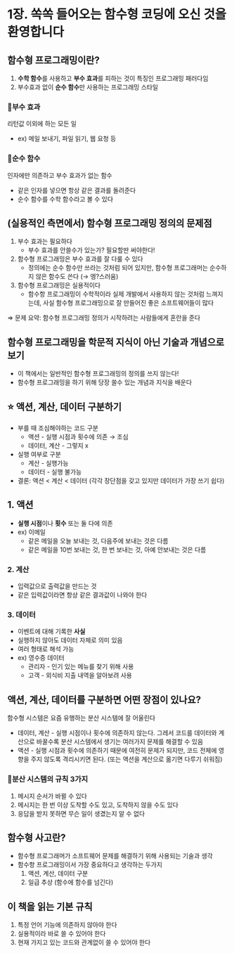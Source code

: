 # 1장. 쏙쏙 들어오는 함수형 코딩에 오신 것을 환영합니다

## 함수형 프로그래밍이란?

1. **수학 함수**를 사용하고 **부수 효과**를 피하는 것이 특징인 프로그래밍 패러다임
2. 부수효과 없이 **순수 함수**만 사용하는 프로그래밍 스타일

### 📍부수 효과

리턴값 이외에 하는 모든 일

- ex) 메일 보내기, 파일 읽기, 웹 요청 등

### 📍순수 함수

인자에만 의존하고 부수 효과가 없는 함수

- 같은 인자를 넣으면 항상 같은 결과를 돌려준다
- 순수 함수를 수학 함수라고 볼 수 있다

## (실용적인 측면에서) 함수형 프로그래밍 정의의 문제점

1. 부수 효과는 필요하다
    - 부수 효과를 안쓸수가 있는가? 필요할딴 써야한다!
2. 함수형 프로그래밍은 부수 효과를 잘 다룰 수 있다
    - 정의에는 순수 함수만 쓰라는 것처럼 되어 있지만, 함수형 프로그래머는 순수하지 않은 함수도 쓴다 (→ 엥?스러움)
3. 함수형 프로그래밍은 실용적이다
    - 함수항 프로그래밍이 수학적이라 실제 개발에서 사용하지 않는 것처럼 느껴지는데, 사실 함수형 프로그래밍으로 잘 만들어진 좋은 소프트웨어들이 많다

⇒ 문제 요약: 함수형 프로그래밍 정의가 시작하려는 사람들에게 혼란을 준다

## 함수형 프로그래밍을 학문적 지식이 아닌 기술과 개념으로 보기

- 이 책에서는 일반적인 함수형 프로그래밍의 정의를 쓰지 않는다!
- 함수형 프로그래밍을 하기 위해 당장 쓸수 있는 개념과 지식을 배운다

## ⭐️ 액션, 계산, 데이터 구분하기

- 부를 때 조심해야하는 코드 구분
    - 액션 - 실행 시점과 횟수에 의존 → 조심
    - 데이터, 계산 - 그렇지 x
- 실행 여부로 구분
    - 계산 - 실행가능
    - 데이터 - 실행 불가능
- 결론: 액션 < 계산 < 데이터 (각각 장단점을 갖고 있지만 데이터가 가장 쓰기 쉽다)

## 1. 액션

- **실행 시점**이나 **횟수** 또는 둘 다에 의존
- ex) 이메일
    - 같은 메일을 오늘 보내는 것, 다음주에 보내는 것은 다름
    - 같은 메일을 10번 보내는 것, 한 번 보내는 것, 아예 안보내는 것은 다름

### 2. 계산

- 입력값으로 출력값을 만드는 것
- 같은 입력값이라면 항상 같은 결과값이 나와야 한다

### 3. 데이터

- 이벤트에 대해 기록한 **사실**
- 실행하지 않아도 데이터 자체로 의미 있음
- 여러 형태로 해석 가능
- ex) 영수증 데이터
    - 관리자 - 인기 있는 메뉴를 찾기 위해 사용
    - 고객 - 외식비 지출 내역을 알아보려 사용

## 액션, 계산, 데이터를 구분하면 어떤 장점이 있나요?

함수형 시스템은 요즘 유행하는 분산 시스템에 잘 어울린다

- 데이터, 계산 - 실행 시점이나 횟수에 의존하지 않는다. 그레서 코드를 데이터와 계산으로 바꿀수록 분산 시스템에서 생기는 여러가지 문제를 해결할 수 있음
- 액션 - 실행 시점과 횟수에 의존하기 때문에 여전히 문제가 되지만, 코드 전체에 영향을 주지 않도록 격리시키면 된다. (또는 액션을 계산으로 옮기면 다루기 쉬워짐)

### 📍분산 시스템의 규칙 3가지

1. 메시지 순서가 바뀔 수 있다
2. 메시지는 한 번 이상 도착할 수도 있고, 도착하지 않을 수도 있다
3. 응답을 받지 못하면 무슨 일이 생겼는지 알 수 없다

## 함수형 사고란?

- 함수형 프로그래머가 소프트웨어 문제를 해결하기 위해 사용되는 기술과 생각
- 함수항 프로그래밍이서 가장 중요하다고 생각하는 두가지
    1. 액션, 계산, 데이터 구분
    2. 일급 추상 (함수에 함수를 넘긴다)

## 이 책을 읽는 기본 규칙

1. 특정 언어 기능에 의존하지 않아야 한다
2. 실용적이라 바로 쓸 수 있어야 한다
3. 현재 가지고 있는 코드와 관계없이 쓸 수 있어야 한다
